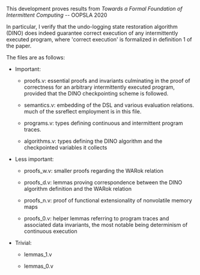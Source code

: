 This development proves results from *Towards a Formal Foundation of Intermittent Computing* -- OOPSLA 2020

In particular, I verify that the undo-logging state restoration algorithm (DINO) does indeed guarantee correct execution of any intermittently executed program, where 'correct execution' is formalized in definition 1 of the paper. 

The files are as follows:

- Important:

  * proofs.v: essential proofs and invariants culminating in the proof of correctness for an arbitrary intermittently executed program, provided that the DINO checkpointing scheme is followed.

  * semantics.v: embedding of the DSL and various evaluation relations. much of the ssreflect employment is in this file.

  * programs.v: types defining continuous and intermittent program traces. 

  * algorithms.v: types defining the DINO algorithm and the checkpointed variables it collects

- Less important:

  * proofs_w.v: smaller proofs regarding the WARok relation

  * proofs_d.v: lemmas proving correspondence between the DINO algorithm definition and the WARok relation

  * proofs_n.v: proof of functional extensionality of nonvolatile memory maps

  * proofs_0.v: helper lemmas referring to program traces and associated data invariants, the most notable being determinism of continuous execution

- Trivial:

  * lemmas_1.v

  * lemmas_0.v

